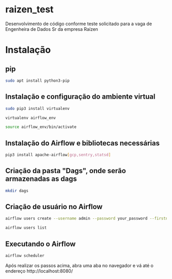 # raizen_test
Desenvolvimento de código conforme teste solicitado para a vaga de Engenheira de Dados Sr da empresa Raízen

# Instalação

## pip

```bash
sudo apt install python3-pip
```

## Instalação e configuração do ambiente virtual

```bash
sudo pip3 install virtualenv

virtualenv airflow_env

source airflow_env/bin/activate
```

## Instalação do Airflow e bibliotecas necessárias
```bash
pip3 install apache-airflow[gcp,sentry,statsd]
```

## Criação da pasta "Dags", onde serão armazenadas as dags
```bash
mkdir dags
```

## Criação de usuário no Airflow
```bash
airflow users create --username admin --password your_password --firstname your_first_name --lastname your_last_name --role Admin --email your_email@domain.com

airflow users list
```

## Executando o Airflow
```bash
airflow scheduler
```

Após realizar os passos acima, abra uma aba no navegador e vá até o endereço http://localhost:8080/
